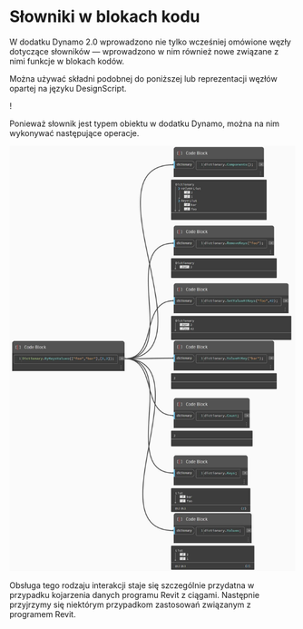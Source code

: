 # Słowniki w blokach kodu

W dodatku Dynamo 2.0 wprowadzono nie tylko wcześniej omówione węzły dotyczące słowników — wprowadzono w nim również nowe związane z nimi funkcje w blokach kodów.

Można używać składni podobnej do poniższej lub reprezentacji węzłów opartej na języku DesignScript.

\![](<../images/5-5/1/what is a dictionary - what are the changes (1) (1).jpg>)

Ponieważ słownik jest typem obiektu w dodatku Dynamo, można na nim wykonywać następujące operacje.

![](../images/5-5/3/dictionariesincb-actionswithcodeblocks.jpg)

Obsługa tego rodzaju interakcji staje się szczególnie przydatna w przypadku kojarzenia danych programu Revit z ciągami. Następnie przyjrzymy się niektórym przypadkom zastosowań związanym z programem Revit.
